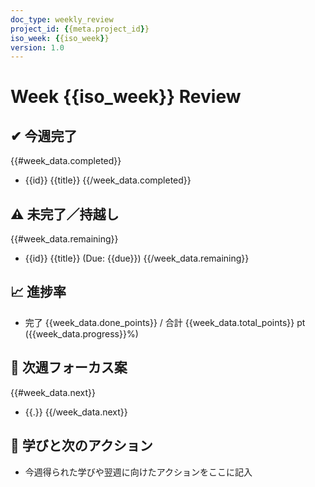 ```yaml
---
doc_type: weekly_review
project_id: {{meta.project_id}}
iso_week: {{iso_week}}
version: 1.0
---
```


# Week {{iso_week}} Review

<!-- NOTE: このテンプレートの各項目は必ず記入し、空欄のままにしないでください。 -->

## ✔ 今週完了
{{#week_data.completed}}
- {{id}} {{title}}
{{/week_data.completed}}

## ⚠ 未完了／持越し
{{#week_data.remaining}}
- {{id}} {{title}} (Due: {{due}})
{{/week_data.remaining}}

## 📈 進捗率
- 完了 {{week_data.done_points}} / 合計 {{week_data.total_points}} pt ({{week_data.progress}}%)

## 🚀 次週フォーカス案
{{#week_data.next}}
- {{.}}
{{/week_data.next}}

## 🌟 学びと次のアクション

- 今週得られた学びや翌週に向けたアクションをここに記入
